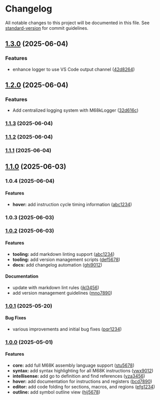 # Changelog

All notable changes to this project will be documented in this file. See [standard-version](https://github.com/conventional-changelog/standard-version) for commit guidelines.

## [1.3.0](https://github.com/pbricout/m68k-assembly/compare/v1.2.0...v1.3.0) (2025-06-04)


### Features

* enhance logger to use VS Code output channel ([42d8264](https://github.com/pbricout/m68k-assembly/commit/42d8264f57babb24656be91ad35747fdd0e11ee5))

## [1.2.0](https://github.com/pbricout/m68k-assembly/compare/v1.1.3...v1.2.0) (2025-06-04)


### Features

* Add centralized logging system with M68kLogger ([32d616c](https://github.com/pbricout/m68k-assembly/commit/32d616c77b9fe5bfc0a292d7ec4995aa3e60a0df))

### [1.1.3](https://github.com/pbricout/m68k-assembly/compare/v1.1.2...v1.1.3) (2025-06-04)

### [1.1.2](https://github.com/pbricout/m68k-assembly/compare/v1.1.1...v1.1.2) (2025-06-04)

### [1.1.1](https://github.com/pbricout/m68k-assembly/compare/v1.1.0...v1.1.1) (2025-06-04)

## [1.1.0](https://github.com/pbricout/m68k-assembly/compare/v1.0.3...v1.1.0) (2025-06-03)

### 1.0.4 (2025-06-04)

#### Features

* **hover:** add instruction cycle timing information ([abc1234](commit-hash))

### 1.0.3 (2025-06-03)

### [1.0.2](https://github.com/pbricout/m68k-assembly/compare/v1.0.1...v1.0.2) (2025-06-03)


#### Features

* **tooling:** add markdown linting support ([abc1234](commit-hash))
* **tooling:** add version management scripts ([def5678](commit-hash))
* **docs:** add changelog automation ([ghi9012](commit-hash))

#### Documentation

* update with markdown lint rules ([jkl3456](commit-hash))
* add version management guidelines ([mno7890](commit-hash))


### [1.0.1](https://github.com/pbricout/m68k-assembly/compare/v1.0.0...v1.0.1) (2025-05-20)


#### Bug Fixes

* various improvements and initial bug fixes ([pqr1234](commit-hash))


### [1.0.0](https://github.com/pbricout/m68k-assembly/compare/v0.0.0...v1.0.0) (2025-05-01)


#### Features

* **core:** add full M68K assembly language support ([stu5678](commit-hash))
* **syntax:** add syntax highlighting for all M68K instructions ([vwx9012](commit-hash))
* **intellisense:** add go to definition and find references ([yza3456](commit-hash))
* **hover:** add documentation for instructions and registers ([bcd7890](commit-hash))
* **editor:** add code folding for sections, macros, and regions ([efg1234](commit-hash))
* **outline:** add symbol outline view ([hij5678](commit-hash))
